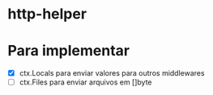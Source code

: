 # http-helper

# Para implementar

- [x] ctx.Locals para enviar valores para outros middlewares
- [ ] ctx.Files para enviar arquivos em []byte